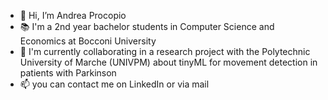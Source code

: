- 👋 Hi, I’m Andrea Procopio
- 📚 I'm a 2nd year bachelor students in Computer Science and Economics at Bocconi University
- 🤖 I'm currently collaborating in a research project with the Polytechnic University of Marche (UNIVPM) about tinyML for movement detection in patients with Parkinson
- 📫 you can contact me on LinkedIn or via mail

<!---
Andrea-Procopio/Andrea-Procopio is a ✨ special ✨ repository because its `README.md` (this file) appears on your GitHub profile.
You can click the Preview link to take a look at your changes.
--->

